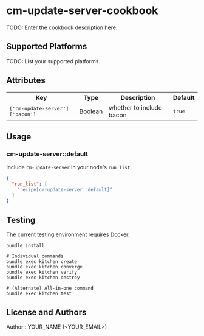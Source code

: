 # cm-update-server-cookbook

TODO: Enter the cookbook description here.

## Supported Platforms

TODO: List your supported platforms.

## Attributes

<table>
  <tr>
    <th>Key</th>
    <th>Type</th>
    <th>Description</th>
    <th>Default</th>
  </tr>
  <tr>
    <td><tt>['cm-update-server']['bacon']</tt></td>
    <td>Boolean</td>
    <td>whether to include bacon</td>
    <td><tt>true</tt></td>
  </tr>
</table>

## Usage

### cm-update-server::default

Include `cm-update-server` in your node's `run_list`:

```json
{
  "run_list": [
    "recipe[cm-update-server::default]"
  ]
}
```

## Testing

The current testing environment requires Docker.

```
bundle install

# Individual commands
bundle exec kitchen create
bundle exec kitchen converge
bundle exec kitchen verify
bundle exec kitchen destroy

# (Alternate) All-in-one command
bundle exec kitchen test
```

## License and Authors

Author:: YOUR_NAME (<YOUR_EMAIL>)
